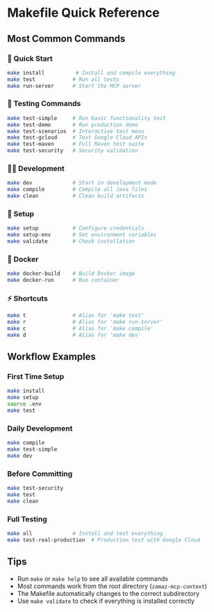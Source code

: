 # Makefile Quick Reference

## Most Common Commands

### 🚀 Quick Start
```bash
make install          # Install and compile everything
make test            # Run all tests
make run-server      # Start the MCP server
```

### 🧪 Testing Commands
```bash
make test-simple     # Run basic functionality test
make test-demo       # Run production demo
make test-scenarios  # Interactive test menu
make test-gcloud     # Test Google Cloud APIs
make test-maven      # Full Maven test suite
make test-security   # Security validation
```

### 👨‍💻 Development
```bash
make dev             # Start in development mode
make compile         # Compile all Java files
make clean           # Clean build artifacts
```

### 🔧 Setup
```bash
make setup           # Configure credentials
make setup-env       # Set environment variables
make validate        # Check installation
```

### 🐳 Docker
```bash
make docker-build    # Build Docker image
make docker-run      # Run container
```

### ⚡ Shortcuts
```bash
make t               # Alias for 'make test'
make r               # Alias for 'make run-server'
make c               # Alias for 'make compile'
make d               # Alias for 'make dev'
```

## Workflow Examples

### First Time Setup
```bash
make install
make setup
source .env
make test
```

### Daily Development
```bash
make compile
make test-simple
make dev
```

### Before Committing
```bash
make test-security
make test
make clean
```

### Full Testing
```bash
make all             # Install and test everything
make test-real-production  # Production test with Google Cloud
```

## Tips

- Run `make` or `make help` to see all available commands
- Most commands work from the root directory (`zamaz-mcp-context`)
- The Makefile automatically changes to the correct subdirectory
- Use `make validate` to check if everything is installed correctly